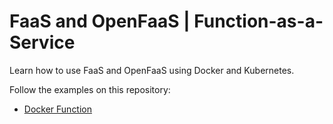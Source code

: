 # FaaS and OpenFaaS | Function-as-a-Service

Learn how to use FaaS and OpenFaaS using Docker and Kubernetes.

Follow the examples on this repository:
- [Docker Function](https://github.com/victorshinya/docker-faas/blob/master/ibm-cloud-functions-docker#README.md)
